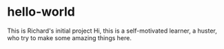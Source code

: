 # hello-world
This is Richard's initial project
Hi, this is a self-motivated learner, a huster, who try to make some amazing things here.

